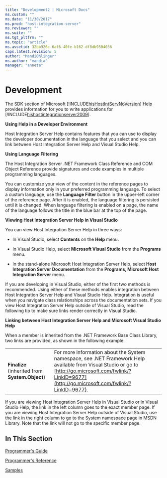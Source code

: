 ```yaml
---
title: "Development2 | Microsoft Docs"
ms.custom: ""
ms.date: "11/30/2017"
ms.prod: "host-integration-server"
ms.reviewer: ""
ms.suite: ""
ms.tgt_pltfrm: ""
ms.topic: "article"
ms.assetid: 32bb926c-6af6-40fe-b162-df8db9504036
caps.latest.revision: 5
author: "MandiOhlinger"
ms.author: "mandia"
manager: "anneta"
---
```

# Development
The SDK section of Microsoft [!INCLUDE[hisHostIntServNoVersion](../includes/hishostintservnoversion-md.md)] Help provides information for you to write applications for [!INCLUDE[hishostintegrationserver2009](../includes/hishostintegrationserver2009-md.md)].  
  
 **Using Help in a Developer Environment**  
  
 Host Integration Server Help contains features that you can use to display the developer documentation in the language that you select and you can link between Host Integration Server Help and Visual Studio Help.  
  
 **Using Language Filtering**  
  
 The Host Integration Server .NET Framework Class Reference and COM Object Reference provide signatures and code examples in multiple programming languages.  
  
 You can customize your view of the content in the reference pages to display information only in your preferred programming language. To select a custom language, use the **Language Filter** button in the upper-left corner of the reference page. After it is enabled, the language filtering is persisted until it is changed. When language filtering is enabled on a page, the name of the language follows the title in the blue bar at the top of the page.  
  
 **Viewing Host Integration Server Help in Visual Studio**  
  
 You can view Host Integration Server Help in three ways:  
  
-   In Visual Studio, select **Contents** on the **Help** menu.  
  
-   In Visual Studio Help, select **Microsoft Visual Studio** from the **Programs** menu.  
  
-   In the stand-alone Microsoft Host Integration Server Help, select **Host Integration Server Documentation** from the **Programs, Microsoft Host Integration Server** menu.  
  
 If you are developing in Visual Studio, either of the first two methods is recommended. Using either of these methods enables integration between Host Integration Server Help and Visual Studio Help. Integration is useful when you navigate class relationships across the documentation sets. If you view Host Integration Server Help outside of Visual Studio, read the following tip to make sure links render correctly in Visual Studio.  
  
 **Linking between Host Integration Server Help and Microsoft Visual Studio Help**  
  
 When a member is inherited from the .NET Framework Base Class Library, two links are provided, as shown in the following example:  
  
|||  
|-|-|  
|**Finalize** (inherited from **System.Object**)|For more information about the System namespace, see .NET Framework Help available from Visual Studio or go to [http://go.microsoft.com/fwlink/?LinkID=9677](http://go.microsoft.com/fwlink/?LinkID=9677).|  
  
 If you are viewing Host Integration Server Help in Visual Studio or in Visual Studio Help, the link in the left column goes to the exact member page. If you are viewing Host Integration Server Help outside of Visual Studio, use the link in the right column to go to the System namespace page in MSDN Library. Note that the link will not go to the specific member page.  
  
## In This Section  
 [Programmer's Guide](../core/programmer-s-guide1.md)  
  
 [Programmer's Reference](../core/programmer-s-reference1.md)  
  
 [Samples](http://msdn.microsoft.com/en-us/c4acc106-9758-48f3-a871-af4d7c9e0e72)